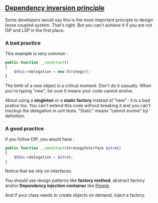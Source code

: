 ## [Dependency inversion principle][1]

Some developers would say this is the most important principle to design
loose coupled system. That's right. But you can't achieve it if you are not
ISP and LSP in the first place.

### A bad practice

This example is very common :

```php
public function __construct()
{
    $this->delegation = new Strategy();
}
```

The birth of a new object is a critical moment. Don't do it casually. When
you're typing "new", be sure it means your code cannot evolve.

About using a **singleton** or a **static factory** instead of "new" : it is a bad pratice too.
You can't extend this code without breaking it and you can't mockup the delegation
in unit tests. "Static" means "cannot evolve" by definition.

### A good practice

If you follow DIP, you would have :

```php
public function __construct(StrategyInterface $strat)
{
    $this->delegation = $strat;
}
```

Notice that we rely on interfaces.

You should use design patterns like **factory method**, abstract factory and/or
**Dependency injection container** like [Pimple][2].

And if your class needs to create objects on demand, inject a factory.

[1]: http://en.wikipedia.org/wiki/Dependency_inversion_principle
[2]: http://pimple.sensiolabs.org/